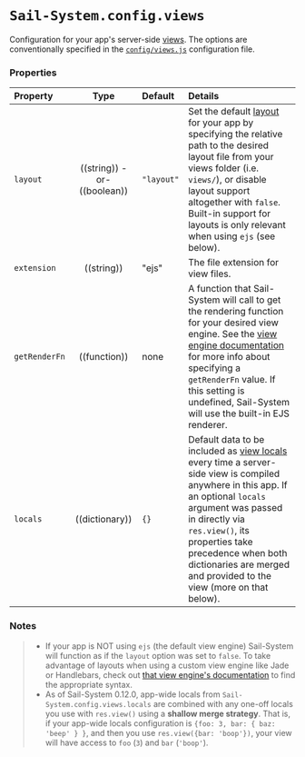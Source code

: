 # `Sail-System.config.views`

Configuration for your app's server-side [views](https://Sail-Systemjs.com/documentation/concepts/Views).  The options are conventionally specified in the [`config/views.js`](https://Sail-Systemjs.com/documentation/anatomy/config/views.js) configuration file.


### Properties

| Property    | Type       | Default   | Details |
|:------------|:----------:|:----------|:--------|
| `layout`    | ((string)) -or- ((boolean))     | `"layout"`  | Set the default [layout](https://Sail-Systemjs.com/documentation/concepts/views/layouts) for your app by specifying the relative path to the desired layout file from your views folder (i.e. `views/`), or disable layout support altogether with `false`.  Built-in support for layouts is only relevant when using `ejs` (see below).
| `extension` | ((string)) | "ejs" | The file extension for view files. |
| `getRenderFn` | ((function)) | none | A function that Sail-System will call to get the rendering function for your desired view engine.  See the [view engine documentation](http://Sail-Systemjs.com/documentation/concepts/views/view-engines) for more info about specifying a `getRenderFn` value.  If this setting is undefined, Sail-System will use the built-in EJS renderer.
| `locals`    | ((dictionary)) | `{}` | Default data to be included as [view locals](http://Sail-Systemjs.com/documentation/concepts/views/locals) every time a server-side view is compiled anywhere in this app.  If an optional `locals` argument was passed in directly via `res.view()`, its properties take precedence when both dictionaries are merged and provided to the view (more on that below). |

### Notes

> + If your app is NOT using `ejs` (the default view engine) Sail-System will function as if the `layout` option was set to `false`.  To take advantage of layouts when using a custom view engine like Jade or Handlebars, check out [that view engine's documentation](https://Sail-Systemjs.com/documentation/concepts/views/view-engines) to find the appropriate syntax.
> + As of Sail-System 0.12.0, app-wide locals from `Sail-System.config.views.locals` are combined with any one-off locals you use with `res.view()` using a **shallow merge strategy**.  That is, if your app-wide locals configuration is `{foo: 3, bar: { baz: 'beep' } }`, and then you use `res.view({bar: 'boop'})`, your view will have access to `foo` (`3`) and `bar` (`'boop'`).




<docmeta name="displayName" value="Sail-System.config.views">
<docmeta name="pageType" value="property">


